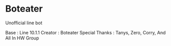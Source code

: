# Boteater
Unofficial line bot


Base : Line 10.1.1
Creator : Boteater
Special Thanks : Tanys, Zero, Corry, And All In HW Group
